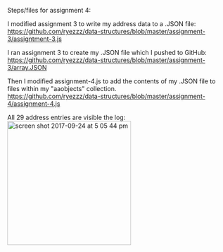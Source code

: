 Steps/files for assignment 4:

I modified assignment 3 to write my address data to a .JSON file:
</br>
https://github.com/ryezzz/data-structures/blob/master/assignment-3/assigntment-3.js

I ran assignment 3 to create my .JSON file which I pushed to GitHub:
</br>
https://github.com/ryezzz/data-structures/blob/master/assignment-3/array.JSON

Then I modified assignment-4.js to add the contents of my .JSON file to files within my "aaobjects" collection.
</br>
https://github.com/ryezzz/data-structures/blob/master/assignment-4/assignment-4.js

All 29 address entries are visible the log:
<img width="281" alt="screen shot 2017-09-24 at 5 05 44 pm" src="https://user-images.githubusercontent.com/15457713/30787060-ec45dfa6-a14e-11e7-86da-3e69f4f3352f.png">
